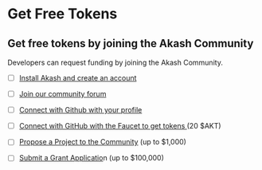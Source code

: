 # Get Free Tokens

## Get free tokens by joining the Akash Community

Developers can request funding by joining the Akash Community.&#x20;

* [ ] [Install Akash and create an account ](../cli/install.md)
* [ ] [Join our community forum ](https://forum.akash.network/login)
* [ ] [Connect with Github with your profile ](https://forum.akash.network/my/preferences/account)
* [ ] [Connect with GitHub with the Faucet to get tokens ](https://drip.akash.network)(20 $AKT)
* [ ] [Propose a Project to the Community](https://forum.akash.network/c/grants/new/) (up to $1,000)
* [ ] [Submit a Grant Applicatio](https://forum.akash.network/c/grants/apply/)n (up to $100,000)

